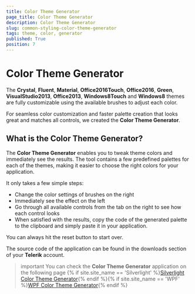 ```yaml
---
title: Color Theme Generator
page_title: Color Theme Generator
description: Color Theme Generator
slug: common-styling-color-theme-generator
tags: theme, color, generator
published: True
position: 7
---
```

# Color Theme Generator

The **Crystal**, **Fluent**, **Material**, **Office2016Touch**, **Office2016**, **Green**, **VisualStudio2013**, **Office2013**, **Windows8Touch** and **Windows8** themes are fully customizable using the available brushes to adjust each color. 

For seamless color customization and faster palette creation that looks great and matches all controls, we created the **Color Theme Generator**.
     
## What is the Color Theme Generator?

The **Color Theme Generator** enables you to tweak theme colors and immediately see the results. The tool contains a few predefined palettes for each of the themes, making it easier to choose the right colors for your application.

It only takes a few simple steps:

* Change the color settings of brushes on the right
* Immediately see the effect on the left
* Go through all available controls from the tab on the right to see how each control looks
* When satisfied with the results, copy the code of the generated palette to the clipboard and simply paste it in your application.

You can always hit the reset button to start over. 

The source code of the application can be found in the downloads section of your **Telerik** account.

>important You can check the **Color Theme Generator** application on the following page {% if site.site_name == 'Silverlight' %}[Silverlight Color Theme Generator](https://demos.telerik.com/silverlight/Themesgenerator){% endif %}{% if site.site_name == 'WPF' %}[WPF Color Theme Generator](https://demos.telerik.com/wpf/colorthemegenerator){% endif %}




